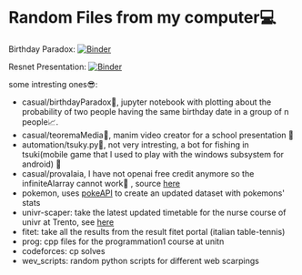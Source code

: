 # Random Files from my computer:computer:

Birthday Paradox:
[![Binder](https://mybinder.org/badge_logo.svg)](https://mybinder.org/v2/gh/SamueleFacenda/Python-Scripts/HEAD?labpath=casual%2FbirthdayParadox.ipynb)

Resnet Presentation:
[![Binder](https://mybinder.org/badge_logo.svg)](https://mybinder.org/v2/gh/SamueleFacenda/Python-Scripts/HEAD?labpath=casual%2Ftpsit-resnet.ipynb)


some intresting ones:sunglasses::
* casual/birthdayParadox:moyai:, jupyter notebook with plotting about the probability of two people having the same birthday date in a group of n people:chart_with_upwards_trend:.
* casual/teoremaMedia:memo:, manim video creator for a school presentation	:robot:
* automation/tsuky.py:rabbit:, not very intresting, a bot for fishing in tsuki(mobile game that I used to play with the windows subsystem for android)	:rabbit2:
* casual/provaIaia, I have not openai free credit anymore so the infiniteAIarray cannot work:money_with_wings:	, source [here](https://github.com/ianb/infinite-ai-array)
* pokemon, uses [pokeAPI](https://github.com/PokeAPI/pokeapi) to create an updated dataset with pokemons' stats
* univr-scaper: take the latest updated timetable for the nurse course of univr at Trento, see [here](https://pastapizza.altervista.org/univr/renderer.php)
* fitet: take all the results from the result fitet portal (italian table-tennis)
* prog: cpp files for the programmation1 course at unitn
* codeforces: cp solves
* wev_scripts: random python scripts for different web scarpings
